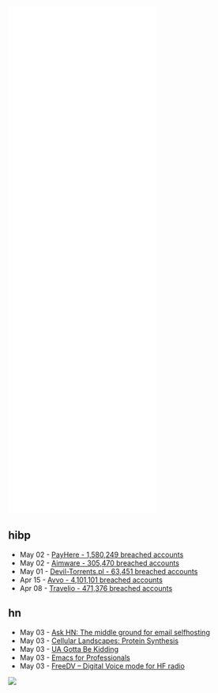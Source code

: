 ![Metrics](https://raw.githubusercontent.com/phixion/phixion/master/metrics.svg)

## hibp

<!--
for https://github.com/phixion/phixion/blob/main/.github/workflows/feeds.yml
-->
<!--START_SECTION:haveibeenpwnd-->
- May 02 - [PayHere - 1,580,249 breached accounts](https://haveibeenpwned.com/PwnedWebsites#PayHere)
- May 02 - [Aimware - 305,470 breached accounts](https://haveibeenpwned.com/PwnedWebsites#Aimware)
- May 01 - [Devil-Torrents.pl - 63,451 breached accounts](https://haveibeenpwned.com/PwnedWebsites#DevilTorrents)
- Apr 15 - [Avvo - 4,101,101 breached accounts](https://haveibeenpwned.com/PwnedWebsites#Avvo)
- Apr 08 - [Travelio - 471,376 breached accounts](https://haveibeenpwned.com/PwnedWebsites#Travelio)
<!--END_SECTION:haveibeenpwnd-->

## hn

<!--
for https://github.com/phixion/phixion/blob/main/.github/workflows/feeds.yml
-->
<!--START_SECTION:hn-->
- May 03 - [Ask HN: The middle ground for email selfhosting](https://news.ycombinator.com/item?id=31245625)
- May 03 - [Cellular Landscapes: Protein Synthesis](https://media.cellsignal.com/www/html/science/landscapes/protein-synthesis/protein-synthesis.html)
- May 03 - [UA Gotta Be Kidding](https://bkardell.com/blog/UAGottaBeKidding.html)
- May 03 - [Emacs for Professionals](http://tilde.town/~ramin_hal9001/emacs-for-professionals/index.html)
- May 03 - [FreeDV – Digital Voice mode for HF radio](https://freedv.org/)
<!--END_SECTION:hn-->

<!--
for https://yhype.me
-->
![](https://hit.yhype.me/github/profile?user_id=13013670)
